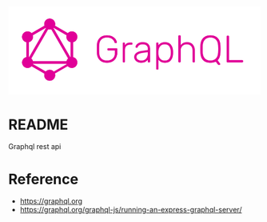 ![Graphql rest api](./_media/graphql-logo.png)

# README #

Graphql rest api

# Reference

- https://graphql.org
- https://graphql.org/graphql-js/running-an-express-graphql-server/
